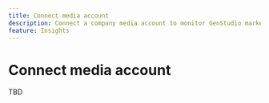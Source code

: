 ```yaml
---
title: Connect media account
description: Connect a company media account to monitor GenStudio marketing campaigns and asset performance.
feature: Insights
---
```


# Connect media account

TBD
